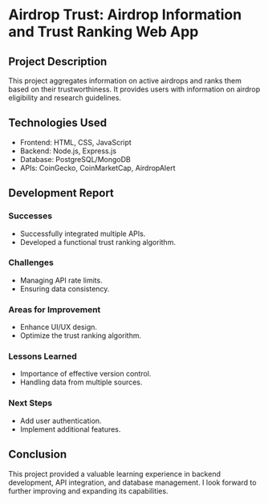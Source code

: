 # Airdrop Trust: Airdrop Information and Trust Ranking Web App

## Project Description

This project aggregates information on active airdrops and ranks them based on their trustworthiness. It provides users with information on airdrop eligibility and research guidelines.

## Technologies Used

- Frontend: HTML, CSS, JavaScript
- Backend: Node.js, Express.js
- Database: PostgreSQL/MongoDB
- APIs: CoinGecko, CoinMarketCap, AirdropAlert

## Development Report

### Successes

- Successfully integrated multiple APIs.
- Developed a functional trust ranking algorithm.

### Challenges

- Managing API rate limits.
- Ensuring data consistency.

### Areas for Improvement

- Enhance UI/UX design.
- Optimize the trust ranking algorithm.

### Lessons Learned

- Importance of effective version control.
- Handling data from multiple sources.

### Next Steps

- Add user authentication.
- Implement additional features.

## Conclusion

This project provided a valuable learning experience in backend development, API integration, and database management. I look forward to further improving and expanding its capabilities.
